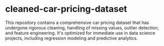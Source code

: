 # cleaned-car-pricing-dataset
This repository contains a comprehensive car pricing dataset that has undergone rigorous cleaning, handling of missing values, outlier detection, and feature engineering. It's optimized for immediate use in data science projects, including regression modeling and predictive analytics.
